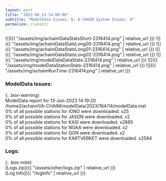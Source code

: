 ```yaml
---
layout: post
title: "2023-06-13 14:00:00"
subtitle: "ModelData Issues: 6; A-CHAIM System Issues: 0"
permalink: /latest/
---
```


![]({{ "/assets/img/achaimDataStatsShort-2316414.png" | relative_url }})
![]({{ "/assets/img/achaimDataStatsLong00-2316414.png" | relative_url }})
![]({{ "/assets/img/achaimDataStatsLong01-2316414.png" | relative_url }})
![]({{ "/assets/img/achaimDataStatsLong02-2316414.png" | relative_url }})
![]({{ "/assets/img/modelDataDataStats-2316414.png" | relative_url }})
![]({{ "/assets/img/modelDataStationStats-2316414.png" | relative_url }})
![]({{ "/assets/img/achaimRunTime-2316414.png" | relative_url }})


### ModelData Issues:  
  
{: .box-warning}  
 ModelData report for 13-Jun-2023 14:19:20   
 /home2/achaim1/A-CHAIM/modelData/2023/164/14/modelData.mat   
 0% of all possible stations for IONO were downloaded. x25   
 0% of all possible stations for JASON were downloaded. x2   
 0% of all possible stations for KASI were downloaded. x2885   
 0% of all possible stations for NOAA were downloaded. x2   
 0% of all possible stations for QGN were downloaded. x2   
 0% of all possible stations for KARTVERKET were downloaded. x2594   
  


### Logs:  
  
{: .box-note}  
[Logs.zip]({{ "/assets/other/logs.zip" | relative_url }})  
[Log Info]({{ "/logInfo" | relative_url }})  
